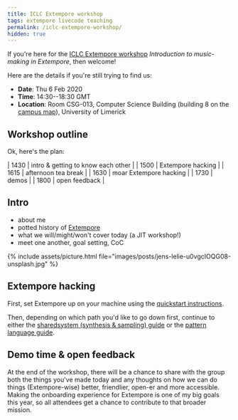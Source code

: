 ```yaml
---
title: ICLC Extempore workshop
tags: extempore livecode teaching
permalink: /iclc-extempore-workshop/
hidden: true
---
```


If you're here for the [ICLC Extempore
workshop](https://www.eventbrite.ie/e/introduction-to-music-making-in-extempore-tickets-89794851819)
_Introduction to music-making in Extempore_, then welcome!

Here are the details if you're still trying to find us:

- **Date**: Thu 6 Feb 2020
- **Time**: 14:30--18:30 GMT
- **Location**: Room CSG-013, Computer Science Building (building 8 on the
  [campus
  map](https://www.ul.ie/buildings/sites/default/files/travel-uploads/Campus%20Map%20Update%2028-06-2017%20Website%20A3%20Final.pdf)),
  University of Limerick

## Workshop outline

Ok, here's the plan:

| 1430 | intro & getting to know each other |
| 1500 | Extempore hacking                  |
| 1615 | afternoon tea break                |
| 1630 | moar Extempore hacking             |
| 1730 | demos                              |
| 1800 | open feedback                      |

## Intro

- about me
- potted history of [Extempore](https://github.com/digego/extempore)
- what we will/might/won't cover today (a JIT workshop!)
- meet one another, goal setting, CoC

{% include assets/picture.html file="images/posts/jens-lelie-u0vgcIOQG08-unsplash.jpg" %}

## Extempore hacking

First, set Extempore up on your machine using the [quickstart
instructions](https://extemporelang.github.io/docs/overview/quickstart/).

Then, depending on which path you'd like to go down first, continue to either
the [sharedsystem (synthesis & sampling)
guide](https://extemporelang.github.io/docs/guides/sharedsystem/) or the
[pattern language
guide](https://extemporelang.github.io/docs/guides/pattern-language/).

## Demo time & open feedback

At the end of the workshop, there will be a chance to share with the group both
the things you've made today and any thoughts on how we can do things
(Extempore-wise) better, friendlier, open-er and more accessible. Making the
onboarding experience for Extempore is one of my big goals this year, so all
attendees get a chance to contribute to that broader mission.

